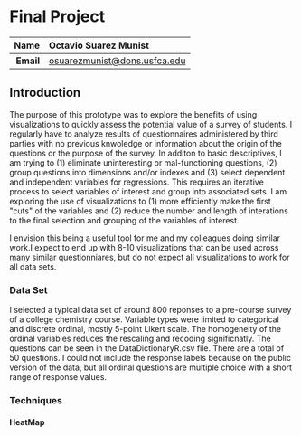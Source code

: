 Final Project
==============================

| **Name**  | Octavio Suarez Munist  |
|----------:|:-------------|
| **Email** | osuarezmunist@dons.usfca.edu |

## Introduction ##
The purpose of this prototype was to explore the benefits of using visualizations to quickly assess the potential value of a survey of students. I regularly have to analyze results of questionnaires administered by third parties with no previous knwoledge or information about the origin of the questions or the purpose of the survey. In additon to basic descriptives, I am trying to (1) eliminate uninteresting or mal-functioning questions, (2) group questions into dimensions and/or indexes and (3) select dependent and independent variables for regressions. This requires an iterative process to select variables of interest and group into associated sets. I am exploring the use of visualizations to (1) more efficiently make the first "cuts" of the variables and (2) reduce the number and length of interations to the final selection and grouping of the variables of interest. 

I envision this being a useful tool for me and my colleagues doing similar work.I expect to end up with 8-10 visualizations that can be used across many similar questionniares, but do not expect all visualizations to work for all data sets.



### Data Set ###
I selected a typical data set of around 800 reponses to a pre-course survey of a college chemistry course. Variable types were limited to categorical and discrete ordinal, mostly 5-point Likert scale. The homogeneity of the ordinal variables reduces the rescaling and recoding significnatly. The questions can be seen in the DataDictionaryR.csv file. There are a total of 50 questions. I could not include the response labels because on the public version of the data, but all ordinal questions are multiple choice with a short range of response values.  


### Techniques ###

#### HeatMap ####
